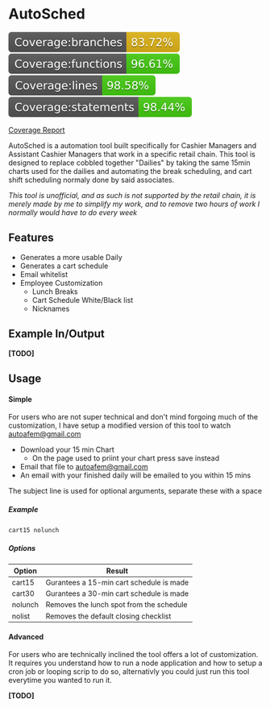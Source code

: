 # AutoSched

<img src="./docs/badges/badge-branches.svg"> <img src="./docs/badges/badge-functions.svg"> <img src="./docs/coverage/badges/badge-lines.svg"> <img src="./docs/badges/badge-statements.svg">

[Coverage Report](https://timothycates.github.io/Auto-Sched/)

AutoSched is a automation tool built specifically for Cashier Managers and Assistant Cashier Managers that work in a specific retail chain. This tool is designed to replace cobbled together "Dailies" by taking the same 15min charts used for the dailies and automating the break scheduling, and cart shift scheduling normaly done by said associates.

_This tool is unofficial, and as such is not supported by the retail chain, it is merely made by me to simplify my work, and to remove two hours of work I normally would have to do every week_

## Features

- Generates a more usable Daily
- Generates a cart schedule
- Email whitelist
- Employee Customization
  - Lunch Breaks
  - Cart Schedule White/Black list
  - Nicknames

## Example In/Output

**[TODO]**

## Usage

#### Simple

For users who are not super technical and don't mind forgoing much of the customization, I have setup a modified version of this tool to watch autoafem@gmail.com

- Download your 15 min Chart
  - On the page used to priint your chart press save instead
- Email that file to autoafem@gmail.com
- An email with your finished daily will be emailed to you within 15 mins

The subject line is used for optional arguments, separate these with a space

##### Example

`cart15 nolunch`

##### Options

| Option  | Result                                   |
| ------- | ---------------------------------------- |
| cart15  | Gurantees a 15-min cart schedule is made |
| cart30  | Gurantees a 30-min cart schedule is made |
| nolunch | Removes the lunch spot from the schedule |
| nolist  | Removes the default closing checklist    |

#### Advanced

For users who are technically inclined the tool offers a lot of customization. It requires you understand how to run a node application and how to setup a cron job or looping scrip to do so, alternativly you could just run this tool everytime you wanted to run it.

**[TODO]**
